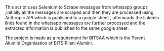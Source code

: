 This script uses Selenium to Scrape messages from whatsapp groups ,initially all the messages are scraped and then they are processed using Anthropic API which is published to a google sheet , afterwards the linkedin links found in the whatsapp messages are further processed and the extracted information is published to the same google sheet. 


The project is made as a requirement for BITSAA which is the Parent Alumini Organisation of BITS Pilani Alumini. 
